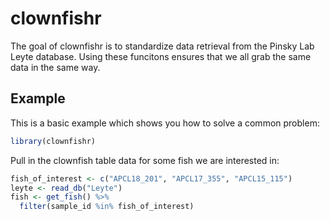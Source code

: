 
<!-- README.md is generated from README.Rmd. Please edit that file -->

# clownfishr

<!-- badges: start -->

<!-- badges: end -->

The goal of clownfishr is to standardize data retrieval from the Pinsky
Lab Leyte database. Using these funcitons ensures that we all grab the
same data in the same
way.

<!-- ## Installation -->

<!-- You can install the released version of clownfishr from [CRAN](https://CRAN.R-project.org) with: -->

<!-- ``` r -->

<!-- install.packages("clownfishr") -->

<!-- ``` -->

## Example

This is a basic example which shows you how to solve a common problem:

``` r
library(clownfishr)
```

Pull in the clownfish table data for some fish we are interested in:

``` r
fish_of_interest <- c("APCL18_201", "APCL17_355", "APCL15_115")
leyte <- read_db("Leyte")
fish <- get_fish() %>% 
  filter(sample_id %in% fish_of_interest)
```
